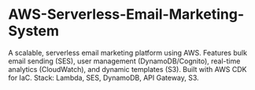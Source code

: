 # AWS-Serverless-Email-Marketing-System
A scalable, serverless email marketing platform using AWS. Features bulk email sending (SES), user management (DynamoDB/Cognito), real-time analytics (CloudWatch), and dynamic templates (S3). Built with AWS CDK for IaC.  Stack: Lambda, SES, DynamoDB, API Gateway, S3.
